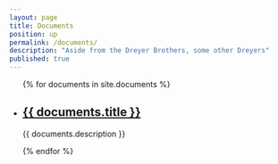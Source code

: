 ```yaml
---
layout: page
title: Documents
position: up
permalink: /documents/
description: "Aside from the Dreyer Brothers, some other Dreyers"
published: true
---
```



<html>
  <ul class="post-list">
    {% for documents in site.documents %}
      <li>
        <h2>
          <a class="post-link" href="{% if post.layout == 'link' %}{{ post.hyperlink }}{% else %}{{ documents.url | prepend: site.baseurl }}">{{ documents.title }}</a>
        </h2>
        <p>{{ documents.description }}</p>
      </li>
    {% endfor %}
  </ul>  
</html>